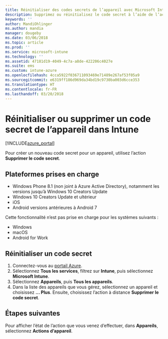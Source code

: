```yaml
---
title: Réinitialiser des codes secrets de l’appareil avec Microsoft Intune - Azure | Microsoft Docs
description: Supprimez ou réinitialisez le code secret à l’aide de l’action de suppression de code secret sur les appareils que vous gérez ou analysez avec Intune.
keywords: ''
author: MandiOhlinger
ms.author: mandia
manager: dougeby
ms.date: 03/06/2018
ms.topic: article
ms.prod: ''
ms.service: microsoft-intune
ms.technology: ''
ms.assetid: 47181d19-4049-4c7a-a8de-422206c4027e
ms.suite: ems
ms.custom: intune-azure
ms.openlocfilehash: 4cca5922f036711093469e71489e267af53f05a9
ms.sourcegitcommit: e6319ff186d969da34bd19c9730ba003d6cce353
ms.translationtype: HT
ms.contentlocale: fr-FR
ms.lasthandoff: 03/20/2018
---
```

# <a name="reset-or-remove-a-device-passcode-in-intune"></a>Réinitialiser ou supprimer un code secret de l’appareil dans Intune

[!INCLUDE[azure_portal](./includes/azure_portal.md)]

Pour créer un nouveau code secret pour un appareil, utilisez l’action **Supprimer le code secret**.

## <a name="supported-platforms"></a>Plateformes prises en charge

- Windows Phone 8.1 (non joint à Azure Active Directory), notamment les versions jusqu’à Windows 10 Creators Update
- Windows 10 Creators Update et ultérieur
- iOS
- Android versions antérieures à Android 7

Cette fonctionnalité n’est pas prise en charge pour les systèmes suivants :

- Windows
- macOS
- Android for Work

## <a name="reset-a-passcode"></a>Réinitialiser un code secret

1. Connectez-vous au [portail Azure](https://portal.azure.com).
2. Sélectionnez **Tous les services**, filtrez sur **Intune**, puis sélectionnez **Microsoft Intune**.
3. Sélectionnez **Appareils**, puis **Tous les appareils**.
4. Dans la liste des appareils que vous gérez, sélectionnez un appareil et choisissez **... Plus**. Ensuite, choisissez l’action à distance **Supprimer le code secret**.

## <a name="next-steps"></a>Étapes suivantes

Pour afficher l’état de l’action que vous venez d’effectuer, dans **Appareils**, sélectionnez **Actions d’appareil**.
